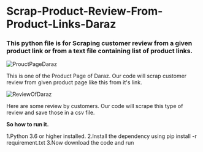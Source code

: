 # Scrap-Product-Review-From-Product-Links-Daraz

### This python file is for Scraping customer review from a given product link or from a text file containing list of product links.

![ProuctPageDaraz](https://user-images.githubusercontent.com/53535816/75112914-03035800-5673-11ea-82a6-235f282722e4.JPG)

This is one of the Product Page of Daraz. Our code will scrap customer review from given product page like this from it's link.

![ReviewOfDaraz](https://user-images.githubusercontent.com/53535816/75112948-4958b700-5673-11ea-979b-2439c3b18fd8.JPG)

Here are some review by customers. Our code will scrape this type of review and save those in a csv file.

**So how to run it.**
 
  1.Python 3.6 or higher installed.
  2.Install the dependency using pip install -r requirement.txt
  3.Now download the code and run
